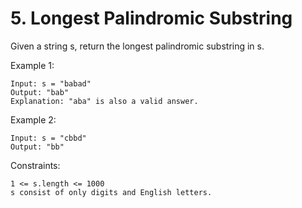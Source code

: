 # 5. Longest Palindromic Substring

Given a string s, return the longest palindromic substring in s.

Example 1:
```
Input: s = "babad"
Output: "bab"
Explanation: "aba" is also a valid answer.
```

Example 2:
```
Input: s = "cbbd"
Output: "bb"
```
 

Constraints:

    1 <= s.length <= 1000
    s consist of only digits and English letters.

